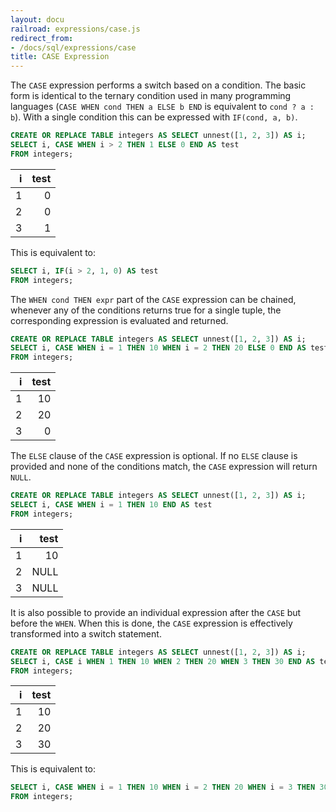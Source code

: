```yaml
---
layout: docu
railroad: expressions/case.js
redirect_from:
- /docs/sql/expressions/case
title: CASE Expression
---
```


<div id="rrdiagram"></div>

The `CASE` expression performs a switch based on a condition. The basic form is identical to the ternary condition used in many programming languages (`CASE WHEN cond THEN a ELSE b END` is equivalent to `cond ? a : b`). With a single condition this can be expressed with `IF(cond, a, b)`.

```sql
CREATE OR REPLACE TABLE integers AS SELECT unnest([1, 2, 3]) AS i;
SELECT i, CASE WHEN i > 2 THEN 1 ELSE 0 END AS test
FROM integers;
```

| i | test |
|--:|-----:|
| 1 | 0    |
| 2 | 0    |
| 3 | 1    |

This is equivalent to:

```sql
SELECT i, IF(i > 2, 1, 0) AS test
FROM integers;
```

The `WHEN cond THEN expr` part of the `CASE` expression can be chained, whenever any of the conditions returns true for a single tuple, the corresponding expression is evaluated and returned.

```sql
CREATE OR REPLACE TABLE integers AS SELECT unnest([1, 2, 3]) AS i;
SELECT i, CASE WHEN i = 1 THEN 10 WHEN i = 2 THEN 20 ELSE 0 END AS test
FROM integers;
```

| i | test |
|--:|-----:|
| 1 | 10   |
| 2 | 20   |
| 3 | 0    |

The `ELSE` clause of the `CASE` expression is optional. If no `ELSE` clause is provided and none of the conditions match, the `CASE` expression will return `NULL`.

```sql
CREATE OR REPLACE TABLE integers AS SELECT unnest([1, 2, 3]) AS i;
SELECT i, CASE WHEN i = 1 THEN 10 END AS test
FROM integers;
```

| i | test |
|--:|-----:|
| 1 | 10   |
| 2 | NULL |
| 3 | NULL |

It is also possible to provide an individual expression after the `CASE` but before the `WHEN`. When this is done, the `CASE` expression is effectively transformed into a switch statement.

```sql
CREATE OR REPLACE TABLE integers AS SELECT unnest([1, 2, 3]) AS i;
SELECT i, CASE i WHEN 1 THEN 10 WHEN 2 THEN 20 WHEN 3 THEN 30 END AS test
FROM integers;
```

| i | test |
|--:|-----:|
| 1 | 10   |
| 2 | 20   |
| 3 | 30   |

This is equivalent to:

```sql
SELECT i, CASE WHEN i = 1 THEN 10 WHEN i = 2 THEN 20 WHEN i = 3 THEN 30 END AS test
FROM integers;
```
